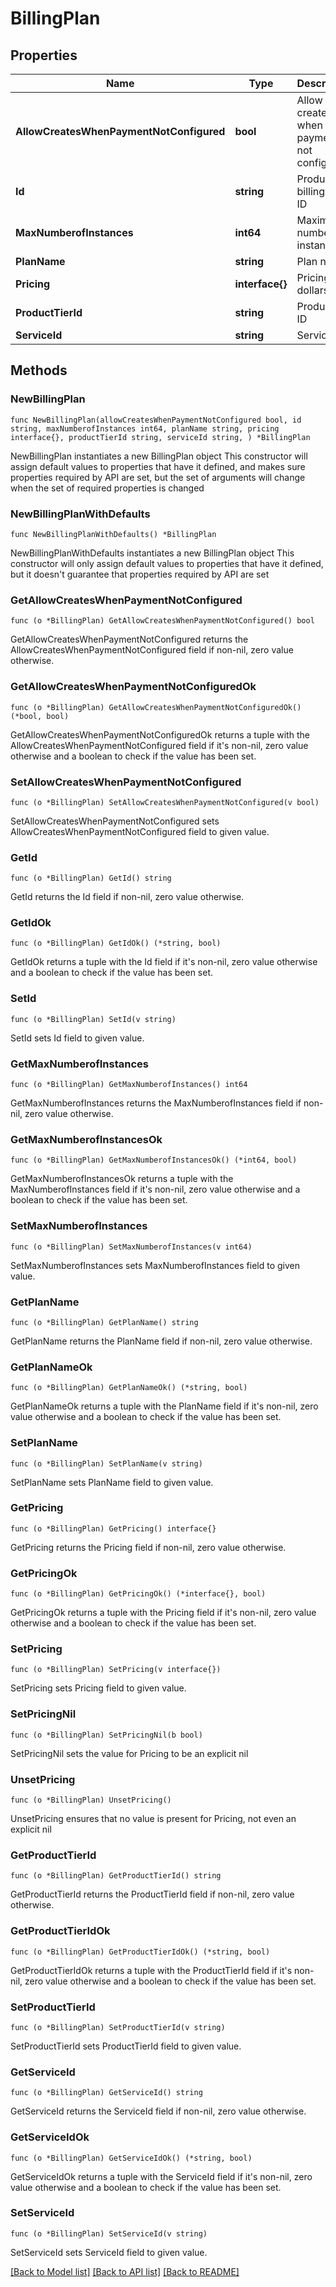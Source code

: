 # BillingPlan

## Properties

Name | Type | Description | Notes
------------ | ------------- | ------------- | -------------
**AllowCreatesWhenPaymentNotConfigured** | **bool** | Allow creates when payment not configured | 
**Id** | **string** | Product tier billing plan ID | 
**MaxNumberofInstances** | **int64** | Maximum number of instances | 
**PlanName** | **string** | Plan name | 
**Pricing** | **interface{}** | Pricing in dollars. | 
**ProductTierId** | **string** | Product tier ID | 
**ServiceId** | **string** | Service ID | 

## Methods

### NewBillingPlan

`func NewBillingPlan(allowCreatesWhenPaymentNotConfigured bool, id string, maxNumberofInstances int64, planName string, pricing interface{}, productTierId string, serviceId string, ) *BillingPlan`

NewBillingPlan instantiates a new BillingPlan object
This constructor will assign default values to properties that have it defined,
and makes sure properties required by API are set, but the set of arguments
will change when the set of required properties is changed

### NewBillingPlanWithDefaults

`func NewBillingPlanWithDefaults() *BillingPlan`

NewBillingPlanWithDefaults instantiates a new BillingPlan object
This constructor will only assign default values to properties that have it defined,
but it doesn't guarantee that properties required by API are set

### GetAllowCreatesWhenPaymentNotConfigured

`func (o *BillingPlan) GetAllowCreatesWhenPaymentNotConfigured() bool`

GetAllowCreatesWhenPaymentNotConfigured returns the AllowCreatesWhenPaymentNotConfigured field if non-nil, zero value otherwise.

### GetAllowCreatesWhenPaymentNotConfiguredOk

`func (o *BillingPlan) GetAllowCreatesWhenPaymentNotConfiguredOk() (*bool, bool)`

GetAllowCreatesWhenPaymentNotConfiguredOk returns a tuple with the AllowCreatesWhenPaymentNotConfigured field if it's non-nil, zero value otherwise
and a boolean to check if the value has been set.

### SetAllowCreatesWhenPaymentNotConfigured

`func (o *BillingPlan) SetAllowCreatesWhenPaymentNotConfigured(v bool)`

SetAllowCreatesWhenPaymentNotConfigured sets AllowCreatesWhenPaymentNotConfigured field to given value.


### GetId

`func (o *BillingPlan) GetId() string`

GetId returns the Id field if non-nil, zero value otherwise.

### GetIdOk

`func (o *BillingPlan) GetIdOk() (*string, bool)`

GetIdOk returns a tuple with the Id field if it's non-nil, zero value otherwise
and a boolean to check if the value has been set.

### SetId

`func (o *BillingPlan) SetId(v string)`

SetId sets Id field to given value.


### GetMaxNumberofInstances

`func (o *BillingPlan) GetMaxNumberofInstances() int64`

GetMaxNumberofInstances returns the MaxNumberofInstances field if non-nil, zero value otherwise.

### GetMaxNumberofInstancesOk

`func (o *BillingPlan) GetMaxNumberofInstancesOk() (*int64, bool)`

GetMaxNumberofInstancesOk returns a tuple with the MaxNumberofInstances field if it's non-nil, zero value otherwise
and a boolean to check if the value has been set.

### SetMaxNumberofInstances

`func (o *BillingPlan) SetMaxNumberofInstances(v int64)`

SetMaxNumberofInstances sets MaxNumberofInstances field to given value.


### GetPlanName

`func (o *BillingPlan) GetPlanName() string`

GetPlanName returns the PlanName field if non-nil, zero value otherwise.

### GetPlanNameOk

`func (o *BillingPlan) GetPlanNameOk() (*string, bool)`

GetPlanNameOk returns a tuple with the PlanName field if it's non-nil, zero value otherwise
and a boolean to check if the value has been set.

### SetPlanName

`func (o *BillingPlan) SetPlanName(v string)`

SetPlanName sets PlanName field to given value.


### GetPricing

`func (o *BillingPlan) GetPricing() interface{}`

GetPricing returns the Pricing field if non-nil, zero value otherwise.

### GetPricingOk

`func (o *BillingPlan) GetPricingOk() (*interface{}, bool)`

GetPricingOk returns a tuple with the Pricing field if it's non-nil, zero value otherwise
and a boolean to check if the value has been set.

### SetPricing

`func (o *BillingPlan) SetPricing(v interface{})`

SetPricing sets Pricing field to given value.


### SetPricingNil

`func (o *BillingPlan) SetPricingNil(b bool)`

 SetPricingNil sets the value for Pricing to be an explicit nil

### UnsetPricing
`func (o *BillingPlan) UnsetPricing()`

UnsetPricing ensures that no value is present for Pricing, not even an explicit nil
### GetProductTierId

`func (o *BillingPlan) GetProductTierId() string`

GetProductTierId returns the ProductTierId field if non-nil, zero value otherwise.

### GetProductTierIdOk

`func (o *BillingPlan) GetProductTierIdOk() (*string, bool)`

GetProductTierIdOk returns a tuple with the ProductTierId field if it's non-nil, zero value otherwise
and a boolean to check if the value has been set.

### SetProductTierId

`func (o *BillingPlan) SetProductTierId(v string)`

SetProductTierId sets ProductTierId field to given value.


### GetServiceId

`func (o *BillingPlan) GetServiceId() string`

GetServiceId returns the ServiceId field if non-nil, zero value otherwise.

### GetServiceIdOk

`func (o *BillingPlan) GetServiceIdOk() (*string, bool)`

GetServiceIdOk returns a tuple with the ServiceId field if it's non-nil, zero value otherwise
and a boolean to check if the value has been set.

### SetServiceId

`func (o *BillingPlan) SetServiceId(v string)`

SetServiceId sets ServiceId field to given value.



[[Back to Model list]](../README.md#documentation-for-models) [[Back to API list]](../README.md#documentation-for-api-endpoints) [[Back to README]](../README.md)


